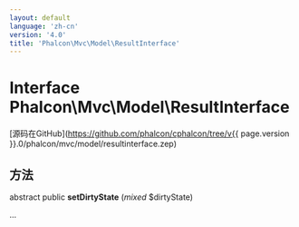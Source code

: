 ```yaml
---
layout: default
language: 'zh-cn'
version: '4.0'
title: 'Phalcon\Mvc\Model\ResultInterface'
---
```


# Interface **Phalcon\Mvc\Model\ResultInterface**

[源码在GitHub](https://github.com/phalcon/cphalcon/tree/v{{ page.version }}.0/phalcon/mvc/model/resultinterface.zep)

## 方法

abstract public **setDirtyState** (*mixed* $dirtyState)

...